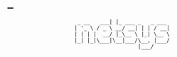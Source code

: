 #                                      _                 
                          _ __   ___| |_ ___ _   _ ___ 
                         | '_ \ / _ \ __/ __| | | / __|
                         | | | |  __/ |_\__ \ |_| \__ \
                         |_| |_|\___|\__|___/\__, |___/
                                             |___/      
